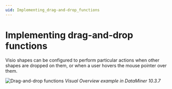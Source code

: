 ```yaml
---
uid: Implementing_drag-and-drop_functions
---
```


# Implementing drag-and-drop functions

Visio shapes can be configured to perform particular actions when other shapes are dropped on them, or when a user hovers the mouse pointer over them.

![Drag-and-drop functions](~/user-guide/images/Drag_and_Drop.png)
*Visual Overview example in DataMiner 10.3.7*
